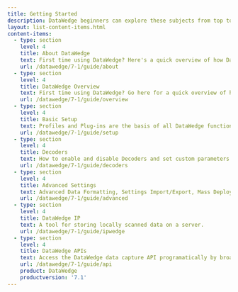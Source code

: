 ```yaml
---
title: Getting Started
description: DataWedge beginners can explore these subjects from top to bottom for a trouble-free experience. Advanced users can skip directly to the required feature.
layout: list-content-items.html
content-items:
  - type: section
    level: 4
    title: About DataWedge
    text: First time using DataWedge? Here's a quick overview of how DataWedge works and how to see which version is on a device.
    url: /datawedge/7-1/guide/about
  - type: section
    level: 4
    title: DataWedge Overview
    text: First time using DataWedge? Go here for a quick overview of how DataWedge works and what it can do for any app.
    url: /datawedge/7-1/guide/overview
  - type: section
    level: 4
    title: Basic Setup
    text: Profiles and Plug-ins are the basis of all DataWedge functionality. This guide explains their basic concepts and how to activate DataWedge for any app. 
    url: /datawedge/7-1/guide/setup
  - type: section
    level: 4
    title: Decoders
    text: How to enable and disable Decoders and set custom parameters for maximum scanning accuracy and efficiency. 
    url: /datawedge/7-1/guide/decoders
  - type: section
    level: 4
    title: Advanced Settings
    text: Advanced Data Formatting, Settings Import/Export, Mass Deployment and other advanced DataWedge settings and options. 
    url: /datawedge/7-1/guide/advanced
  - type: section
    level: 4
    title: DataWedge IP
    text: A tool for storing locally scanned data on a server. 
    url: /datawedge/7-1/guide/ipwedge
  - type: section
    level: 4
    title: DataWedge APIs
    text: Access the DataWedge data capture API programatically by broadcasting an Android intent. 
    url: /datawedge/7-1/guide/api
    product: DataWedge
	productversion: '7.1'
---
```




